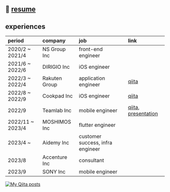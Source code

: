 

<!-- ## URL -->

<!-- - [Qiita ](https://qiita.com/miyakooti)[![My Qiita posts](https://qiita-badge.apiapi.app/s/miyakooti/posts.svg)](http://qiita.com/miyakooti) -->
<!-- - [Portfolio site](https://miyakooti.github.io/kousuke_portofolio/)
 -->

## 🔖 [resume](https://file.notion.so/f/s/bdbe01a0-9990-4fd9-83b8-39e408511bd1/forgit.pdf?id=cf8682ab-9eac-40b3-9bce-67f96c75b236&table=block&spaceId=0c9e9f17-95c2-4536-b49b-9bb72372e1ec&expirationTimestamp=1689588000000&signature=KVr2Rf1BUgKyfuiXwLQbul4Uo_rscvvQhsYP_tiYmeg&downloadName=forgit.pdf)

## experiences

| period | company | job | link |
|:-----------|:------------|:------------|:------------|
| 2020/2 ~ 2021/4 | NS Group Inc| front-end engineer| |
| 2021/6 ~ 2022/6 | DIRIGIO Inc| iOS engineer| |
| 2022/3 ~ 2022/4 | Rakuten Group| application engineer| [qiita](https://qiita.com/miyakooti/private/e01e19092d1034539429) |
| 2022/8 ~ 2022/9 | Cookpad Inc| iOS engineer| [qiita](https://qiita.com/miyakooti/private/95d3f815da897a71bf61) |
| 2022/9 | Teamlab Inc| mobile engineer| [qiita](https://qiita.com/miyakooti/private/42b70aaf9c7cd473314e), [presentation](https://drive.google.com/file/d/1YOW9m5tNqCdteA4rgm9QtqODRynIg9sd/view?usp=sharing) |
| 2022/11 ~ 2023/4| MOSHIMOS Inc| flutter engineer |
| 2023/4 ~ | Aidemy Inc| customer success, infra engineer |
| 2023/8 | Accenture Inc| consultant  |
| 2023/9 | SONY Inc| mobile engineer |

<!--
| 2023/12 | NRI | DX engineer |
| 2025/4 ~ 【FULL TIME】 | Amazon Web Service Inc| Cloud Support Engineer |
-->



[![My Qiita posts](https://qiita-badge.apiapi.app/s/miyakooti/posts.svg)](http://qiita.com/miyakooti)

<!-- ## Doing
- GUI Architecture(MVVM)



## Scheduled

- flutter
- Redux
- Rx
- golang
- swiftGen
- swiftlint
- clean architecture
- 

## Done
- GUI Architecture(MVP)
 -->
